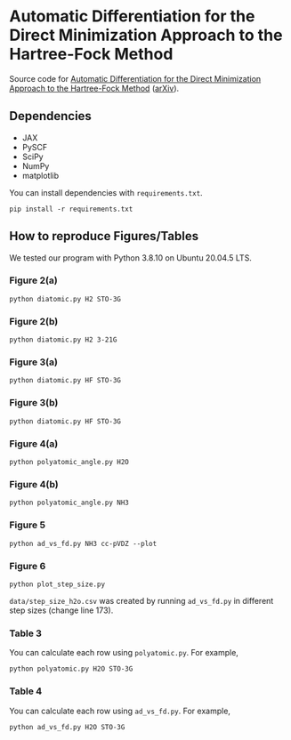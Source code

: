 # Automatic Differentiation for the Direct Minimization Approach to the Hartree-Fock Method
Source code for [Automatic Differentiation for the Direct Minimization Approach to the Hartree-Fock Method](https://doi.org/10.1021/acs.jpca.2c05922.) ([arXiv](https://arxiv.org/abs/2203.04441)).

## Dependencies
- JAX
- PySCF
- SciPy
- NumPy
- matplotlib

You can install dependencies with `requirements.txt`.

```
pip install -r requirements.txt
```

## How to reproduce Figures/Tables
We tested our program with Python 3.8.10 on Ubuntu 20.04.5 LTS.

### Figure 2(a)
```
python diatomic.py H2 STO-3G
```

### Figure 2(b)
```
python diatomic.py H2 3-21G
```

### Figure 3(a)
```
python diatomic.py HF STO-3G
```

### Figure 3(b)
```
python diatomic.py HF STO-3G
```

### Figure 4(a)
```
python polyatomic_angle.py H2O
```

### Figure 4(b)
```
python polyatomic_angle.py NH3
```

### Figure 5
```
python ad_vs_fd.py NH3 cc-pVDZ --plot
```

### Figure 6
```
python plot_step_size.py
```

`data/step_size_h2o.csv` was created by running `ad_vs_fd.py` in different step sizes (change line 173).

### Table 3
You can calculate each row using `polyatomic.py`. For example, 
```
python polyatomic.py H2O STO-3G
```

### Table 4
You can calculate each row using `ad_vs_fd.py`. For example, 
```
python ad_vs_fd.py H2O STO-3G
```
